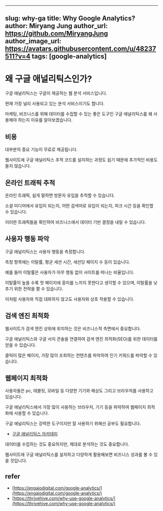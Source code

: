 
---
slug: why-ga
title: Why Google Analytics?
author: Miryang Jung
author_url: https://github.com/MiryangJung
author_image_url: https://avatars.githubusercontent.com/u/48237511?v=4
tags: [google-analytics]
---

# 왜 구글 애널리틱스인가?

구글 애널리틱스는 구글이 제공하는 웹 분석 서비스입니다.

현재 가장 널리 사용되고 있는 분석 서비스이기도 합니다.

마케팅, 비즈니스를 위해 데이터를 수집할 수 있는 좋은 도구인 구글 애널리틱스를 왜 사용해야 하는지 이유를 알아보겠습니다.

## 비용

대부분의 중요 기능이 무료로 제공됩니다.

웹사이트에 구글 애널리틱스 추적 코드를 설치하는 과정도 쉽기 때문에 추가적인 비용도 들지 않습니다.

## 온라인 트래픽 추적

온라인 트래픽, 쉽게 말하면 방문자 유입을 추적할 수 있습니다.

소셜 미디어에서 유입이 되는지, 어떤 검색어로 유입이 되는지, 피크 시간 등을 확인할 수 있습니다.

이러한 트래픽들을 확인하여 비즈니스에서 데이터 기반 결정을 내릴 수 있습니다.

## 사용자 행동 파악

구글 애널리틱스는 사용자 행동을 측정합니다.

측정 항목에는 이탈률, 평균 세션 시간, 세션당 페이지 수 등이 있습니다.

예를 들어 이탈률은 사용자가 아무 행동 없이 사이트를 떠나는 비율입니다.

이탈률이 높을 수록 첫 페이지에 흥미를 느끼지 못한다고 생각할 수 있으며, 이탈률을 낮추기 위한 전략을 짤 수 있습니다.

이처럼 사용자와 직접 대화하지 않고도 사용자와 상호 작용할 수 있습니다.

## 검색 엔진 최적화

웹사이트가 검색 엔진 상위에 위치하는 것은 비즈니스적 측면에서 중요합니다.

구글 애널리틱스와 구글 서치 콘솔을 연결하여 검색 엔진 최적화(SEO)를 위한 데이터를 얻을 수 있습니다.

클릭이 많은 페이지, 가장 많이 조회하는 컨텐츠를 파악하여 인기 키워드를 파악할 수 있습니다.

## 웹페이지 최적화

사용자들은 pc, 태블릿, 모바일 등 다양한 기기와 해상도 그리고 브라우저를 사용하고 있습니다.

구글 애널리틱스에서 가장 많이 사용하는 브라우저, 기기 등을 파악하여 웹페이지 최적화에 사용할 수 있습니다.

구글 애널리틱스는 강력한 도구이지만 잘 사용하기 위해선 공부도 필요합니다.

- [구글 애널리틱스 아카데미](https://analytics.google.com/analytics/academy/)

데이터를 수집하는 것도 중요하지만, 제대로 분석하는 것도 중요합니다.

웹사이트에 구글 애널리틱스를 설치하고 다양하게 활용해보면 비즈니스 성과를 볼 수 있을 것입니다.

## refer

- [https://engaiodigital.com/google-analytics/](https://engaiodigital.com/google-analytics/)  
- [https://thrivehive.com/why-use-google-analytics/](https://thrivehive.com/why-use-google-analytics/)